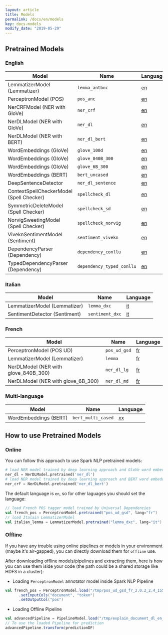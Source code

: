 ```yaml
---
layout: article
title: Models
permalink: /docs/en/models
key: docs-models
modify_date: "2019-05-29"
---
```


## Pretrained Models

### English

| Model                                  |   Name     |   Language     |
|----------------------------------------|---------------|---------------|
|LemmatizerModel (Lemmatizer)            |  `lemma_antbnc`      | [en](https://s3.amazonaws.com/auxdata.johnsnowlabs.com/public/models/lemma_antbnc_en_2.0.2_2.4_1556480454569.zip)
|PerceptronModel (POS)                   |   `pos_anc`     | [en](https://s3.amazonaws.com/auxdata.johnsnowlabs.com/public/models/pos_anc_en_2.0.2_2.4_1556659930154.zip)
|NerCRFModel (NER with GloVe)                       |    `ner_crf`    | [en](https://s3.amazonaws.com/auxdata.johnsnowlabs.com/public/models/ner_crf_en_2.0.2_2.4_1556652790378.zip)
|NerDLModel (NER with GloVe)                        |    `ner_dl`    | [en](https://s3.amazonaws.com/auxdata.johnsnowlabs.com/public/models/ner_dl_en_2.0.2_2.4_1556501490317.zip)
|NerDLModel (NER with BERT)| `ner_dl_bert`|[en](https://s3.amazonaws.com/auxdata.johnsnowlabs.com/public/models/ner_dl_bert_en_2.0.2_2.4_1556650375261.zip)
|WordEmbeddings (GloVe) | `glove_100d` |[en](https://s3.amazonaws.com/auxdata.johnsnowlabs.com/public/models/glove_100d_en_2.0.2_2.4_1556534397055.zip)
|WordEmbeddings (GloVe) | `glove_840B_300` |[en](https://s3.amazonaws.com/auxdata.johnsnowlabs.com/public/models/glove_840B_300_en_2.0.2_2.4_1558645003344.zip)
|WordEmbeddings (GloVe) | `glove_6B_300` |[en](https://s3.amazonaws.com/auxdata.johnsnowlabs.com/public/models/glove_6B_300_en_2.0.2_2.4_1559059806004.zip)
|WordEmbeddings (BERT)  | `bert_uncased` | [en](https://s3.amazonaws.com/auxdata.johnsnowlabs.com/public/models/bert_uncased_en_2.0.2_2.4_1556651478920.zip)
|DeepSentenceDetector| `ner_dl_sentence`|[en](https://s3.amazonaws.com/auxdata.johnsnowlabs.com/public/models/ner_dl_sentence_en_2.0.2_2.4_1556666842347.zip)
|ContextSpellCheckerModel (Spell Checker)|   `spellcheck_dl`     | [en](https://s3.amazonaws.com/auxdata.johnsnowlabs.com/public/models/spellcheck_dl_en_2.0.2_2.4_1556479898829.zip)
|SymmetricDeleteModel (Spell Checker)    |   `spellcheck_sd`     | [en](https://s3.amazonaws.com/auxdata.johnsnowlabs.com/public/models/spellcheck_sd_en_2.0.2_2.4_1556604489934.zip)
|NorvigSweetingModel (Spell Checker)     |  `spellcheck_norvig`   | [en](https://s3.amazonaws.com/auxdata.johnsnowlabs.com/public/models/spellcheck_norvig_en_2.0.2_2.4_1556605026653.zip)
|ViveknSentimentModel (Sentiment)        |    `sentiment_vivekn`    | [en](https://s3.amazonaws.com/auxdata.johnsnowlabs.com/public/models/sentiment_vivekn_en_2.0.2_2.4_1556663184035.zip)
|DependencyParser (Dependency)        |    `dependency_conllu`    | [en](https://s3.amazonaws.com/auxdata.johnsnowlabs.com/public/models/dependency_conllu_en_2.0.2_2.4_1556649770312.zip)
|TypedDependencyParser (Dependency)        |    `dependency_typed_conllu`    | [en](https://s3.amazonaws.com/auxdata.johnsnowlabs.com/public/models/dependency_typed_conllu_en_2.0.2_2.4_1556656204957.zip)

### Italian

| Model                            | Name      |   Language    |
|----------------------------------|-----------|--------------|
|LemmatizerModel (Lemmatizer)      |`lemma_dxc`| [it](https://s3.amazonaws.com/auxdata.johnsnowlabs.com/public/models/lemma_dxc_it_2.0.2_2.4_1556531469058.zip)
|SentimentDetector (Sentiment)     |  `sentiment_dxc`      | [it](https://s3.amazonaws.com/auxdata.johnsnowlabs.com/public/models/sentiment_dxc_it_2.0.2_2.4_1556531477694.zip)

### French

| Model                         | Name         |   Language    |
|-------------------------------|--------------|--------------|
|PerceptronModel (POS UD)       | `pos_ud_gsd` | [fr](https://s3.amazonaws.com/auxdata.johnsnowlabs.com/public/models/pos_ud_gsd_fr_2.0.2_2.4_1556531457346.zip)
|LemmatizerModel (Lemmatizer)| `lemma`|[fr](https://s3.amazonaws.com/auxdata.johnsnowlabs.com/public/models/lemma_fr_2.0.2_2.4_1556531462843.zip)
|NerDLModel (NER with glove_840B_300)| `ner_dl_lg`|[fr](https://s3.amazonaws.com/auxdata.johnsnowlabs.com/public/models/ner_dl_lg_fr_2.0.2_2.4_1558826556431.zip)
|NerDLModel (NER with glove_6B_300)| `ner_dl_md`|[fr](https://s3.amazonaws.com/auxdata.johnsnowlabs.com/public/models/ner_dl_md_fr_2.0.2_2.4_1559117359574.zip)

### Multi-language

|Model                         | Name          |   Language    |
|-------------------------------|--------------|--------------|
|WordEmbeddings (BERT)  | `bert_multi_cased` | [xx](https://s3.amazonaws.com/auxdata.johnsnowlabs.com/public/models/bert_multi_cased_xx_2.0.3_2.4_1557923470812.zip)

## How to use Pretrained Models

### Online

You can follow this approach to use Spark NLP pretrained models:

```python
# load NER model trained by deep learning approach and GloVe word embeddings
ner_dl = NerDLModel.pretrained('ner_dl')
# load NER model trained by deep learning approach and BERT word embeddings
ner_crf = NerDLModel.pretrained('ner_dl_bert')
```

The default language is `en`, so for other laguages you should set the language:

```scala
// load French POS tagger model trained by Universal Dependencies
val french_pos = PerceptronModel.pretrained("pos_ud_gsd", lang="fr")
// load Italain LemmatizerModel
val italian_lemma = LemmatizerModel.pretrained("lemma_dxc", lang="it")
````

### Offline

If you have any trouble using online pipelines or models in your environment (maybe it's air-gapped), you can directly download them for `offline` use.

After downloading offline models/pipelines and extracting them, here is how you can use them iside your code (the path could be a shared storage like HDFS in a cluster):

* Loading `PerceptronModel` annotator model inside Spark NLP Pipeline

```scala
val french_pos = PerceptronModel.load("/tmp/pos_ud_gsd_fr_2.0.2_2.4_1556531457346/")
      .setInputCols("document", "token")
      .setOutputCol("pos")
```

* Loading Offline Pipeline

```scala
val advancedPipeline = PipelineModel.load("/tmp/explain_document_dl_en_2.0.2_2.4_1556530585689/")
// To use the loaded Pipeline for prediction
advancedPipeline.transform(predictionDF)
```
